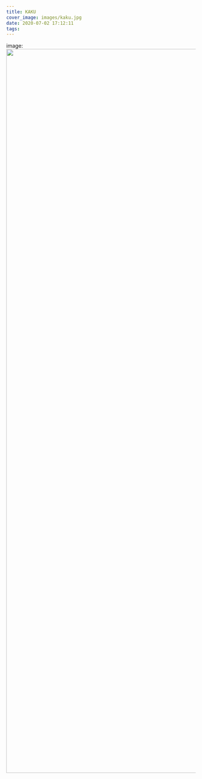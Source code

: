 ```yaml
---
title: KAKU
cover_image: images/kaku.jpg
date: 2020-07-02 17:12:11
tags:
---
```

image:
<img src="https://s2.loli.net/2022/01/12/pLkD2oPaKFNtbQy.jpg" width="1920px" high="1080px">

